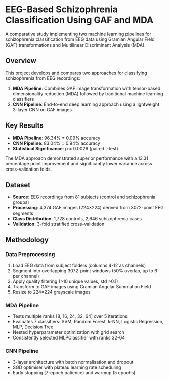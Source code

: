 # EEG-Based Schizophrenia Classification Using GAF and MDA

A comparative study implementing two machine learning pipelines for schizophrenia classification from EEG data using Gramian Angular Field (GAF) transformations and Multilinear Discriminant Analysis (MDA).

## Overview

This project develops and compares two approaches for classifying schizophrenia from EEG recordings:

1. **MDA Pipeline**: Combines GAF image transformation with tensor-based dimensionality reduction (MDA) followed by traditional machine learning classifiers
2. **CNN Pipeline**: End-to-end deep learning approach using a lightweight 3-layer CNN on GAF images

## Key Results

- **MDA Pipeline**: 96.34% ± 0.09% accuracy
- **CNN Pipeline**: 83.04% ± 0.94% accuracy
- **Statistical Significance**: p = 0.0029 (paired t-test)

The MDA approach demonstrated superior performance with a 13.31 percentage point improvement and significantly lower variance across cross-validation folds.

## Dataset

- **Source**: EEG recordings from 81 subjects (control and schizophrenia groups)
- **Processing**: 4,374 GAF images (224×224) derived from 3072-point EEG segments
- **Class Distribution**: 1,728 controls, 2,646 schizophrenia cases
- **Validation**: 3-fold stratified cross-validation

## Methodology

### Data Preprocessing
1. Load EEG data from subject folders (columns 4-12 as channels)
2. Segment into overlapping 3072-point windows (50% overlap, up to 6 per channel)
3. Apply quality filtering (>10 unique values, std >0.1)
4. Transform to GAF images using Gramian Angular Summation Field
5. Resize to 224×224 grayscale images

### MDA Pipeline
- Tests multiple ranks [8, 16, 24, 32, 64] over 5 iterations
- Evaluates 7 classifiers: SVM, Random Forest, k-NN, Logistic Regression, MLP, Decision Tree
- Nested hyperparameter optimization with grid search
- Consistently selected MLPClassifier with ranks 32-64

### CNN Pipeline
- 3-layer architecture with batch normalisation and dropout
- SGD optimiser with plateau learning rate scheduling
- Early stopping (7-epoch patience) and warmup (5 epochs)
